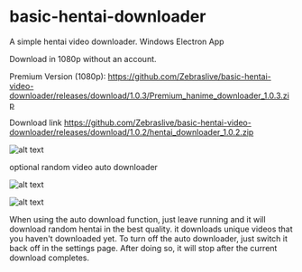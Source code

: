 # basic-hentai-downloader
A simple hentai video downloader. Windows Electron App

Download in 1080p without an account.

Premium Version (1080p): https://github.com/Zebraslive/basic-hentai-video-downloader/releases/download/1.0.3/Premium_hanime_downloader_1.0.3.zip

Download link https://github.com/Zebraslive/basic-hentai-video-downloader/releases/download/1.0.2/hentai_downloader_1.0.2.zip

![alt text](https://i.imgur.com/8nJg2xP.gif)

optional random video auto downloader

![alt text](https://i.imgur.com/OnIxoEd.gif)

![alt text](https://i.imgur.com/x9xBp9r.gif)

When using the auto download function, just leave running and it will download random hentai in the best quality. it downloads unique videos that you haven't downloaded yet.
To turn off the auto downloader, just switch it back off in the settings page. After doing so, it will stop after the current download completes.
